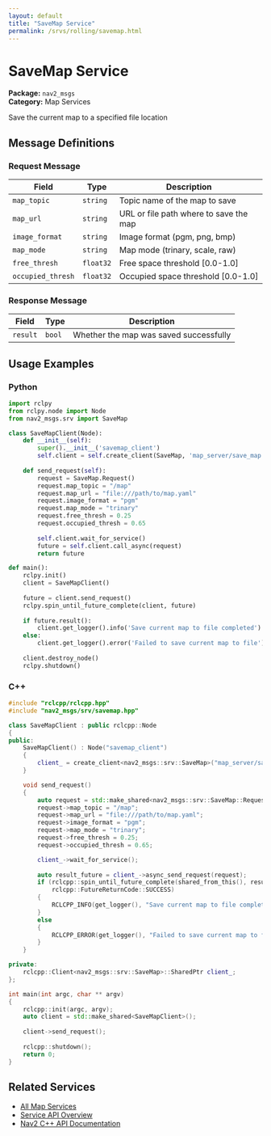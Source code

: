 ```yaml
---
layout: default
title: "SaveMap Service"
permalink: /srvs/rolling/savemap.html
---
```


# SaveMap Service

**Package:** `nav2_msgs`  
**Category:** Map Services

Save the current map to a specified file location

## Message Definitions

### Request Message

| Field | Type | Description |
|-------|------|-------------|
| `map_topic` | `string` | Topic name of the map to save |
| `map_url` | `string` | URL or file path where to save the map |
| `image_format` | `string` | Image format (pgm, png, bmp) |
| `map_mode` | `string` | Map mode (trinary, scale, raw) |
| `free_thresh` | `float32` | Free space threshold [0.0-1.0] |
| `occupied_thresh` | `float32` | Occupied space threshold [0.0-1.0] |


### Response Message

| Field | Type | Description |
|-------|------|-------------|
| `result` | `bool` | Whether the map was saved successfully |


## Usage Examples

### Python

```python
import rclpy
from rclpy.node import Node
from nav2_msgs.srv import SaveMap

class SaveMapClient(Node):
    def __init__(self):
        super().__init__('savemap_client')
        self.client = self.create_client(SaveMap, 'map_server/save_map')
        
    def send_request(self):
        request = SaveMap.Request()
        request.map_topic = "/map"
        request.map_url = "file:///path/to/map.yaml"
        request.image_format = "pgm"
        request.map_mode = "trinary"
        request.free_thresh = 0.25
        request.occupied_thresh = 0.65
        
        self.client.wait_for_service()
        future = self.client.call_async(request)
        return future

def main():
    rclpy.init()
    client = SaveMapClient()
    
    future = client.send_request()
    rclpy.spin_until_future_complete(client, future)
    
    if future.result():
        client.get_logger().info('Save current map to file completed')
    else:
        client.get_logger().error('Failed to save current map to file')
        
    client.destroy_node()
    rclpy.shutdown()
```

### C++

```cpp
#include "rclcpp/rclcpp.hpp"
#include "nav2_msgs/srv/savemap.hpp"

class SaveMapClient : public rclcpp::Node
{
public:
    SaveMapClient() : Node("savemap_client")
    {
        client_ = create_client<nav2_msgs::srv::SaveMap>("map_server/save_map");
    }

    void send_request()
    {
        auto request = std::make_shared<nav2_msgs::srv::SaveMap::Request>();
        request->map_topic = "/map";
        request->map_url = "file:///path/to/map.yaml";
        request->image_format = "pgm";
        request->map_mode = "trinary";
        request->free_thresh = 0.25;
        request->occupied_thresh = 0.65;

        client_->wait_for_service();
        
        auto result_future = client_->async_send_request(request);
        if (rclcpp::spin_until_future_complete(shared_from_this(), result_future) ==
            rclcpp::FutureReturnCode::SUCCESS)
        {
            RCLCPP_INFO(get_logger(), "Save current map to file completed");
        }
        else
        {
            RCLCPP_ERROR(get_logger(), "Failed to save current map to file");
        }
    }

private:
    rclcpp::Client<nav2_msgs::srv::SaveMap>::SharedPtr client_;
};

int main(int argc, char ** argv)
{
    rclcpp::init(argc, argv);
    auto client = std::make_shared<SaveMapClient>();
    
    client->send_request();
    
    rclcpp::shutdown();
    return 0;
}
```

## Related Services

- [All Map Services](/rolling/srvs/index.html#map-services)
- [Service API Overview](/rolling/srvs/index.html)
- [Nav2 C++ API Documentation](/rolling/html/index.html)